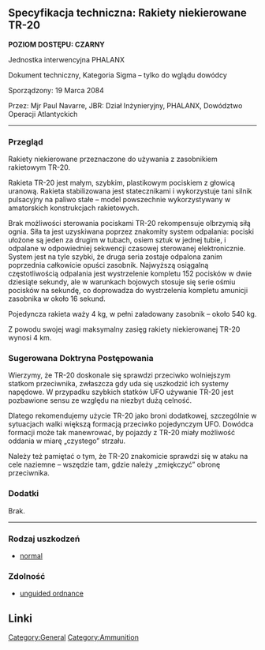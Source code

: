 ## Specyfikacja techniczna: Rakiety niekierowane TR-20

**POZIOM DOSTĘPU: CZARNY**

Jednostka interwencyjna PHALANX

Dokument techniczny, Kategoria Sigma – tylko do wglądu dowódcy

Sporządzony: 19 Marca 2084

Przez: Mjr Paul Navarre, JBR: Dział Inżynieryjny, PHALANX, Dowództwo
Operacji Atlantyckich

------------------------------------------------------------------------

### Przegląd

Rakiety niekierowane przeznaczone do używania z zasobnikiem rakietowym
TR-20.

Rakieta TR-20 jest małym, szybkim, plastikowym pociskiem z głowicą
uranową. Rakieta stabilizowana jest statecznikami i wykorzystuje tani
silnik pulsacyjny na paliwo stałe – model powszechnie wykorzystywany w
amatorskich konstrukcjach rakietowych.

Brak możliwości sterowania pociskami TR-20 rekompensuje olbrzymią siłą
ognia. Siła ta jest uzyskiwana poprzez znakomity system odpalania:
pociski ułożone są jeden za drugim w tubach, osiem sztuk w jednej tubie,
i odpalane w odpowiedniej sekwencji czasowej sterowanej elektronicznie.
System jest na tyle szybki, że druga seria zostaje odpalona zanim
poprzednia całkowicie opuści zasobnik. Najwyższą osiągalną
częstotliwością odpalania jest wystrzelenie kompletu 152 pocisków w dwie
dziesiąte sekundy, ale w warunkach bojowych stosuje się serie ośmiu
pocisków na sekundę, co doprowadza do wystrzelenia kompletu amunicji
zasobnika w około 16 sekund.

Pojedyncza rakieta waży 4 kg, w pełni załadowany zasobnik – około 540
kg.

Z powodu swojej wagi maksymalny zasięg rakiety niekierowanej TR-20
wynosi 4 km.

### Sugerowana Doktryna Postępowania

Wierzymy, że TR-20 doskonale się sprawdzi przeciwko wolniejszym statkom
przeciwnika, zwłaszcza gdy uda się uszkodzić ich systemy napędowe. W
przypadku szybkich statków UFO używanie TR-20 jest pozbawione sensu ze
względu na niezbyt dużą celność.

Dlatego rekomendujemy użycie TR-20 jako broni dodatkowej, szczególnie w
sytuacjach walki większą formacją przeciwko pojedynczym UFO. Dowódca
formacji może tak manewrować, by pojazdy z TR-20 miały możliwość oddania
w miarę „czystego” strzału.

Należy też pamiętać o tym, że TR-20 znakomicie sprawdzi się w ataku na
cele naziemne – wszędzie tam, gdzie należy „zmiękczyć” obronę
przeciwnika.

### Dodatki

Brak.

------------------------------------------------------------------------

### Rodzaj uszkodzeń

- [normal](Damage/normal "wikilink")

### Zdolność

- [unguided ordnance](Skills/unguided "wikilink")

## Linki

[Category:General](Category:General "wikilink")
[Category:Ammunition](Category:Ammunition "wikilink")